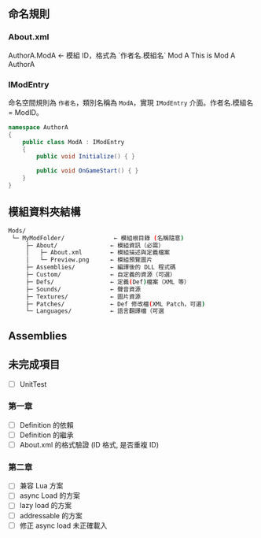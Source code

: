## 命名規則

### About.xml

<ModMetaData>
    <id>AuthorA.ModA</id> ← 模組 ID，格式為 `作者名.模組名`
    <name>Mod A</name>
    <description>This is Mod A</description>
    <author>AuthorA</author>
</ModMetaData>

### IModEntry

命名空間規則為 `作者名`，類別名稱為 `ModA`，實現 `IModEntry` 介面。作者名.模組名 = ModID。

```csharp
namespace AuthorA
{
    public class ModA : IModEntry
    {
        public void Initialize() { }

        public void OnGameStart() { }
    }
}

```

## 模組資料夾結構

```bash
Mods/
 └─ MyModFolder/              ← 模組根目錄 (名稱隨意)
     ├─ About/               ← 模組資訊（必需）
     │   ├─ About.xml        ← 模組描述與定義檔案
     │   └─ Preview.png      ← 模組預覽圖片
     ├─ Assemblies/          ← 編譯後的 DLL 程式碼
     ├─ Custom/              ← 自定義的資源（可選）
     ├─ Defs/                ← 定義(Def)檔案（XML 等）
     ├─ Sounds/              ← 聲音資源
     ├─ Textures/            ← 圖片資源
     ├─ Patches/             ← Def 修改檔(XML Patch，可選)
     └─ Languages/           ← 語言翻譯檔（可選
```

## Assemblies

## 未完成項目

- [ ] UnitTest

### 第一章

- [ ] Definition 的依賴
- [ ] Definition 的繼承
- [ ] About.xml 的格式驗證 (ID 格式, 是否重複 ID)

### 第二章

- [ ] 兼容 Lua 方案
- [ ] async Load 的方案
- [ ] lazy load 的方案
- [ ] addressable 的方案
- [ ] 修正 async load 未正確載入
